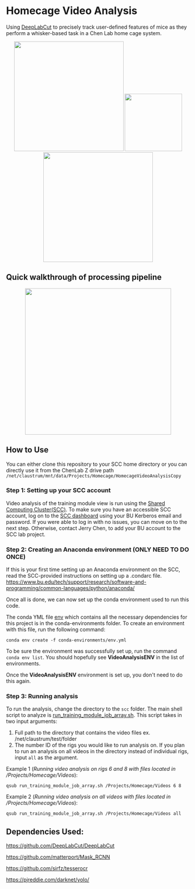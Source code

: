 # Homecage Video Analysis
Using [DeepLabCut](https://github.com/DeepLabCut/DeepLabCut) to precisely track user-defined features of mice as they perform a whisker-based task in a Chen Lab home cage system.

<p align="center">
<img src="https://github.com/common-chenlab/HomecageVideoAnalysis/assets/86018372/4f6c3b93-91b9-453c-a834-b371171a9af0" width="300"/>

<img src="https://github.com/common-chenlab/HomecageVideoAnalysis/assets/86018372/387e9762-05f5-46a9-915e-4874218f06e2" width="157"/>

<img src="https://github.com/common-chenlab/HomecageVideoAnalysis/assets/86018372/7479c640-9195-4160-bc14-bfc2640aaba6" width="300"/>
</p>

## Quick walkthrough of processing pipeline
<p align="center">
<img src="https://github.com/common-chenlab/HomecageVideoAnalysis/assets/45439265/6b0e92bd-ecf8-4e49-8057-5d9da16b7687" width="400"/>
</p>

## How to Use
You can either clone this repository to your SCC home directory or you can directly use it from the ChenLab Z drive path `/net/claustrum/mnt/data/Projects/Homecage/HomecageVideoAnalysisCopy`

### Step 1: Setting up your SCC account
Video analysis of the training module view is run using the [Shared Computing Cluster(SCC)](https://www.bu.edu/tech/support/research/computing-resources/scc/). To make sure you have an accessible SCC account, log on to the [SCC dashboard](https://scc-ondemand2.bu.edu/pun/sys/dashboard) using your BU Kerberos email and password. If you were able to log in with no issues, you can move on to the next step. Otherwise, contact Jerry Chen, to add your BU account to the SCC lab project.

### Step 2: Creating an Anaconda environment (ONLY NEED TO DO ONCE)
If this is your first time setting up an Anaconda environment on the SCC, read the SCC-provided instructions on setting up a .condarc file. 
https://www.bu.edu/tech/support/research/software-and-programming/common-languages/python/anaconda/

Once all is done, we can now set up the conda environment used to run this code. 

The conda YML file [env](conda-environment/env.yml) which contains all the necessary dependencies for this project is in the conda-environments folder.
To create an environment with this file, run the following command:

`conda env create -f conda-environments/env.yml`

To be sure the environment was successfully set up, run the command `conda env list`. You should hopefully see **VideoAnalysisENV** in the list of environments.

Once the **VideoAnalysisENV** environment is set up, you don't need to do this again. 


### Step 3: Running analysis
To run the analysis, change the directory to the `scc` folder. The main shell script to analyze is [run_training_module_job_array.sh](scc/run_training_module_job_array.sh). This script takes in two input arguments:

1. Full path to the directory that contains the video files ex. /net/claustrum/test/folder
2. The number ID of the rigs you would like to run analysis on. If you plan to run an analysis on all videos in the directory instead of individual rigs, input `all` as the argument.

Example 1 (*Running video analysis on rigs 6 and 8 with files located in /Projects/Homecage/Videos*):

`qsub run_training_module_job_array.sh /Projects/Homecage/Videos 6 8`

Example 2 (*Running video analysis on all videos with files located in /Projects/Homecage/Videos*):

`qsub run_training_module_job_array.sh /Projects/Homecage/Videos all`

## Dependencies Used:
https://github.com/DeepLabCut/DeepLabCut

https://github.com/matterport/Mask_RCNN

https://github.com/sirfz/tesserocr

https://pjreddie.com/darknet/yolo/
